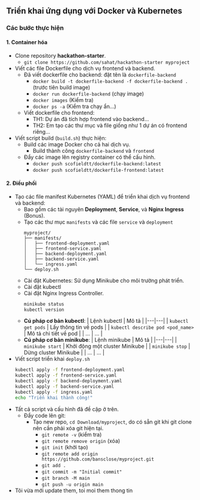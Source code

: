 ## Triển khai ứng dụng với Docker và Kubernetes

### Các bước thực hiện

#### 1. Container hóa

- Clone repository **hackathon-starter**.
    - `git clone https://github.com/sahat/hackathon-starter myproject`
- Viết các file Dockerfile cho dịch vụ frontend và backend.
    - Đã viết dockerfile cho backend: đặt tên là `dockerfile-backend`
        - `docker build -t dockerfile-backend -f dockerfile-backend .` (trước tiên build image)
        - `docker run dockerfile-backend` (chạy image)
        - `docker images` (Kiểm tra)
        - `docker ps -a` (Kiểm tra chạy ẩn...)
    - Viết dockerfile cho frontend:
        - TH1: Dự án đã tích hợp frontend vào backend...
        - TH2: Em tạo các thư mục và file giống như 1 dự án có frontend riêng...
- Viết script build (`build.sh`) thực hiện:
    - Build các image Docker cho cả hai dịch vụ.
        - Build thành công `dockerfile-backend` và `frontend`
    - Đẩy các image lên registry container có thể cấu hình.
        - `docker push scofieldtt/dockerfile-backend:latest`
        - `docker push scofieldtt/dockerfile-frontend:latest`

#### 2. Điều phối

- Tạo các file manifest Kubernetes (YAML) để triển khai dịch vụ frontend và backend:
    - Bao gồm các tài nguyên **Deployment**, **Service**, và **Nginx Ingress** (Bonus).
    - Tạo các thư mục `manifests` và các file `service` và `deployment`
        ```
        myproject/
        ├── manifests/
        │   ├── frontend-deployment.yaml
        │   ├── frontend-service.yaml
        │   ├── backend-deployment.yaml
        │   ├── backend-service.yaml
        │   └── ingress.yaml
        └── deploy.sh
        ```
    - Cài đặt Kubernetes: Sử dụng Minikube cho môi trường phát triển.
    - Cài đặt kubectl
    - Cài đặt Nginx Ingress Controller.
        ```bash
        minikube status
        kubectl version
        ```
    - **Cú pháp cơ bản kubectl**:
        | Lệnh kubectl | Mô tả |
        |---|---|
        | `kubectl get pods` | Lấy thông tin về pods |
        | `kubectl describe pod <pod_name>` | Mô tả chi tiết về pod |
        | ... | ... |
    - **Cú pháp cơ bản minikube**:
        | Lệnh minikube | Mô tả |
        |---|---|
        | `minikube start` | Khởi động một cluster Minikube |
        | `minikube stop` | Dừng cluster Minikube |
        | ... | ... |
- Viết script triển khai `deploy.sh`
    ```bash
    kubectl apply -f frontend-deployment.yaml
    kubectl apply -f frontend-service.yaml
    kubectl apply -f backend-deployment.yaml
    kubectl apply -f backend-service.yaml
    kubectl apply -f ingress.yaml
    echo "Triển khai thành công!"
    ```
- Tất cả script và cấu hình đã đề cập ở trên.
    - Đẩy code lên git:
        - Tạo new repo, `cd Download/myproject`, do có sẵn git khi git clone nên cần phải xóa git hiện tại.
            - `git remote -v` (kiểm tra)
            - `git remote remove origin` (xóa)
            - `git init` (khởi tạo)
            - `git remote add origin https://github.com/bansclose/myproject.git`
            - `git add .`
            - `git commit -m "Initial commit"`
            - `git branch -M main`
            - `git push -u origin main`
- Tôi vừa mới update them, toi moi them thong tin

